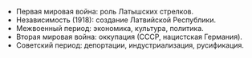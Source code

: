* Первая мировая война: роль Латышских стрелков.
* Независимость (1918): создание Латвийской Республики.
* Межвоенный период: экономика, культура, политика.
* Вторая мировая война: оккупация (СССР, нацистская Германия).
* Советский период: депортации, индустриализация, русификация.